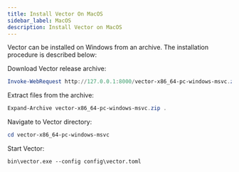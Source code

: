 ```yaml
---
title: Install Vector On MacOS
sidebar_label: MacOS
description: Install Vector on MacOS
---
```


Vector can be installed on Windows from an archive. The installation procedure
is described below:

Download Vector release archive:

```powershell
Invoke-WebRequest http://127.0.0.1:8000/vector-x86_64-pc-windows-msvc.zip -OutFile vector-x86_64-pc-windows-msvc.zip
```

Extract files from the archive:

```powershell
Expand-Archive vector-x86_64-pc-windows-msvc.zip .
```

Navigate to Vector directory:

```powershell
cd vector-x86_64-pc-windows-msvc
```

Start Vector:

```powerhsell
bin\vector.exe --config config\vector.toml
```
